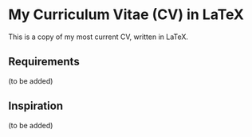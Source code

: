 # My Curriculum Vitae (CV) in LaTeX
This is a copy of my most current CV, written in LaTeX.

## Requirements
(to be added)

## Inspiration
(to be added)
